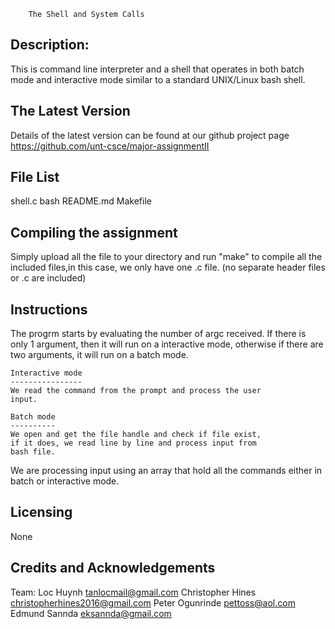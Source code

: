 		The Shell and System Calls

Description:
------------

This is command line interpreter and a shell that operates in both
batch mode and interactive mode similar to a standard UNIX/Linux
bash shell.

The Latest Version
------------------
Details of the latest version can be found at our github project
page https://github.com/unt-csce/major-assignmentII


File List
---------
shell.c
bash
README.md
Makefile

Compiling the assignment
----------------------------
Simply upload all the file to your directory and run "make" to 
compile all the included files,in this case, we only have one
.c file. (no separate header files or .c are included)

Instructions
------------
The progrm starts by evaluating the number of argc received. If 
there is only 1 argument, then it will run on a interactive mode, 
otherwise if there are two arguments, it will run on a batch mode.  
	
	Interactive mode
	----------------
	We read the command from the prompt and process the user 
	input.

	Batch mode
	----------
	We open and get the file handle and check if file exist, 
	if it does, we read line by line and process input from 
	bash file.

We are processing input using an array that hold all the commands 
either in batch or interactive mode.

Licensing
---------
None

Credits and Acknowledgements
----------------------------
Team: Loc Huynh
	tanlocmail@gmail.com
      Christopher Hines
	christopherhines2016@gmail.com
      Peter Ogunrinde
	pettoss@aol.com
      Edmund Sannda
        eksannda@gmail.com
